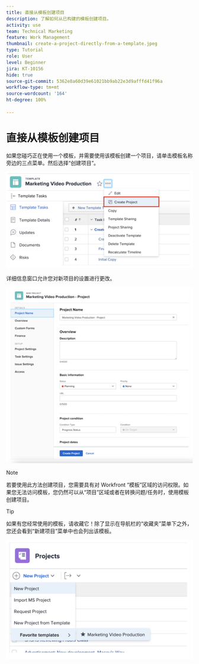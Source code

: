 ```yaml
---
title: 直接从模板创建项目
description: 了解如何从已构建的模板创建项目。
activity: use
team: Technical Marketing
feature: Work Management
thumbnail: create-a-project-directly-from-a-template.jpeg
type: Tutorial
role: User
level: Beginner
jira: KT-10156
hide: true
source-git-commit: 5362e8a60d39e61021bb9ab22e3d9afffd41f96a
workflow-type: tm+mt
source-wordcount: '164'
ht-degree: 100%

---
```


# 直接从模板创建项目

如果您碰巧正在使用一个模板，并需要使用该模板创建一个项目，请单击模板名称旁边的三点菜单。然后选择“创建项目”。

![菜单中的“创建项目”选项](assets/direct-template-01.png)

详细信息窗口允许您对新项目的设置进行更改。

![项目创建页面](assets/direct-template-02.png)

>[!NOTE]
>
>若要使用此方法创建项目，您需要具有对 Workfront “模板”区域的访问权限。如果您无法访问模板，您仍然可以从“项目”区域或者在转换问题/任务时，使用模板创建项目。

>[!TIP]
>
>如果有您经常使用的模板，请收藏它！除了显示在导航栏的“收藏夹”菜单下之外，您还会看到“新建项目”菜单中也会列出该模板。


![新项目收藏夹模板](assets/direct-template-03.png)
